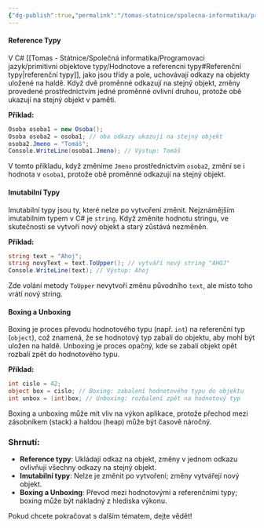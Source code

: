 ```yaml
---
{"dg-publish":true,"permalink":"/tomas-statnice/spolecna-informatika/programovaci-jazyk/primitivni-objektove-typy/reference-imutabilni-typy-a-boxing/","tags":["tomas","spolecna_informatika","programovaci_jazyky"],"noteIcon":""}
---
```



#### Reference Typy
V C# [[Tomas - Státnice/Společná informatika/Programovaci jazyk/primitivni objektove typy/Hodnotove a referencni typy#Referenční typy\|referenční typy]], jako jsou třídy a pole, uchovávají odkazy na objekty uložené na haldě. Když dvě proměnné odkazují na stejný objekt, změny provedené prostřednictvím jedné proměnné ovlivní druhou, protože obě ukazují na stejný objekt v paměti.

**Příklad:**
```csharp
Osoba osoba1 = new Osoba();
Osoba osoba2 = osoba1; // oba odkazy ukazují na stejný objekt
osoba2.Jmeno = "Tomáš";
Console.WriteLine(osoba1.Jmeno); // Výstup: Tomáš
```

V tomto příkladu, když změníme `Jmeno` prostřednictvím `osoba2`, změní se i hodnota v `osoba1`, protože obě proměnné odkazují na stejný objekt.

#### Imutabilní Typy
Imutabilní typy jsou ty, které nelze po vytvoření změnit. Nejznámějším imutabilním typem v C# je `string`. Když změníte hodnotu stringu, ve skutečnosti se vytvoří nový objekt a starý zůstává nezměněn.

**Příklad:**
```csharp
string text = "Ahoj";
string novyText = text.ToUpper(); // vytváří nový string "AHOJ"
Console.WriteLine(text); // Výstup: Ahoj
```

Zde volání metody `ToUpper` nevytvoří změnu původního `text`, ale místo toho vrátí nový string.

#### Boxing a Unboxing
Boxing je proces převodu hodnotového typu (např. `int`) na referenční typ (`object`), což znamená, že se hodnotový typ zabalí do objektu, aby mohl být uložen na haldě. Unboxing je proces opačný, kde se zabalí objekt opět rozbalí zpět do hodnotového typu.

**Příklad:**
```csharp
int cislo = 42;
object box = cislo; // Boxing: zabalení hodnotového typu do objektu
int unbox = (int)box; // Unboxing: rozbalení zpět na hodnotový typ
```

Boxing a unboxing může mít vliv na výkon aplikace, protože přechod mezi zásobníkem (stack) a haldou (heap) může být časově náročný.

### Shrnutí:
- **Reference typy**: Ukládají odkaz na objekt, změny v jednom odkazu ovlivňují všechny odkazy na stejný objekt.
- **Imutabilní typy**: Nelze je změnit po vytvoření; změny vytvářejí nový objekt.
- **Boxing a Unboxing**: Převod mezi hodnotovými a referenčními typy; boxing může být nákladný z hlediska výkonu.

Pokud chcete pokračovat s dalším tématem, dejte vědět!